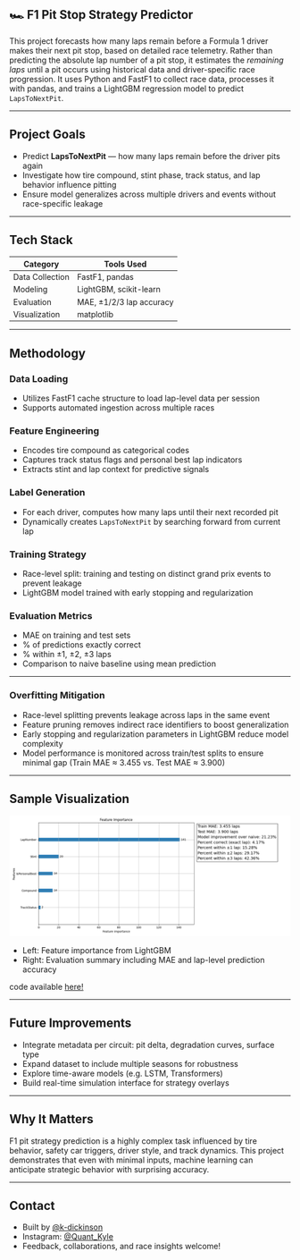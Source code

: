 ## 🏎️ **F1 Pit Stop Strategy Predictor**

This project forecasts how many laps remain before a Formula 1 driver makes their next pit stop, based on detailed race telemetry. Rather than predicting the absolute lap number of a pit stop, it estimates the _remaining laps_ until a pit occurs using historical data and driver-specific race progression. It uses Python and FastF1 to collect race data, processes it with pandas, and trains a LightGBM regression model to predict `LapsToNextPit`.

---

## Project Goals

- Predict **LapsToNextPit** — how many laps remain before the driver pits again  
- Investigate how tire compound, stint phase, track status, and lap behavior influence pitting  
- Ensure model generalizes across multiple drivers and events without race-specific leakage

---

## Tech Stack

| Category         | Tools Used            |
|------------------|------------------------|
| Data Collection  | FastF1, pandas         |
| Modeling         | LightGBM, scikit-learn |
| Evaluation       | MAE, ±1/2/3 lap accuracy |
| Visualization    | matplotlib             |

---

## Methodology

### Data Loading

- Utilizes FastF1 cache structure to load lap-level data per session  
- Supports automated ingestion across multiple races  

### Feature Engineering

- Encodes tire compound as categorical codes  
- Captures track status flags and personal best lap indicators  
- Extracts stint and lap context for predictive signals

### Label Generation

- For each driver, computes how many laps until their next recorded pit  
- Dynamically creates `LapsToNextPit` by searching forward from current lap

### Training Strategy

- Race-level split: training and testing on distinct grand prix events to prevent leakage  
- LightGBM model trained with early stopping and regularization

### Evaluation Metrics

- MAE on training and test sets  
- % of predictions exactly correct  
- % within ±1, ±2, ±3 laps  
- Comparison to naive baseline using mean prediction

---

### Overfitting Mitigation

- Race-level splitting prevents leakage across laps in the same event  
- Feature pruning removes indirect race identifiers to boost generalization  
- Early stopping and regularization parameters in LightGBM reduce model complexity  
- Model performance is monitored across train/test splits to ensure minimal gap (Train MAE ≈ 3.455 vs. Test MAE ≈ 3.900)

---

## Sample Visualization

![Sample Model Output](https://github.com/k-dickinson/f1-pit-strat-model/blob/main/F1_sample_output.png)

- Left: Feature importance from LightGBM  
- Right: Evaluation summary including MAE and lap-level prediction accuracy

code available [here!](https://github.com/k-dickinson/f1-pit-strat-model/blob/main/main.py)

---

## Future Improvements

- Integrate metadata per circuit: pit delta, degradation curves, surface type  
- Expand dataset to include multiple seasons for robustness  
- Explore time-aware models (e.g. LSTM, Transformers)  
- Build real-time simulation interface for strategy overlays

---

## Why It Matters

F1 pit strategy prediction is a highly complex task influenced by tire behavior, safety car triggers, driver style, and track dynamics. This project demonstrates that even with minimal inputs, machine learning can anticipate strategic behavior with surprising accuracy.

---

## Contact

- Built by [@k-dickinson](https://github.com/k-dickinson)  
- Instagram: [@Quant_Kyle](https://instagram.com/quant_kyle)  
- Feedback, collaborations, and race insights welcome!
